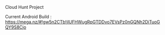 Cloud Hunt Project

Current Android Build : https://mega.nz/#!gw5n2CTb!jIUFHWugRpGTDDvo7EVsPz0nGQNh2DiTuoGQY9S8Cjo
